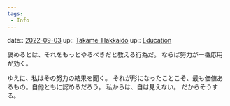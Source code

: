 ```yaml
---
tags:
 - Info
---
```


date:: [2022-09-03](Daily_Note/2022-09-03.md)
up:: [Takame_Hakkaido](Bar/Novel/Nacaria/Takame_Hakkaido.md)
up:: [Education](Bar/Novel/Topics/Education.md)

褒めるとは、それをもっとやるべきだと教える行為だ。
ならば努力が一番応用が効く。

ゆえに、私はその努力の結果を聞く。
それが形になったことこそ、最も価値あるもの。自他ともに認めるだろう。
私からは、自は見えない。
だからそうする。